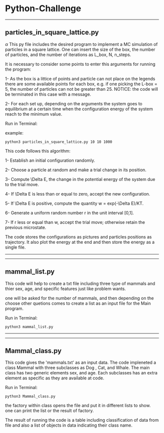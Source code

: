 # Python-Challenge
------------------------------
particles_in_square_lattice.py
------------------------------
$\alpha$
This py file includes the desired program to implement a MC simulation
of particles in a square lattice. One can insert the size of the box,
the number of particles, and the number of iterations as L_box, N, n_steps.


  It is necessary to consider some points to enter this arguments for running 
the program: 

  1- As the box is a littice of points and particle can not place 
on the legends there are some available points for each box, e.g. if one picking 
the L-box = 5, the number of particles can not be greater than 25. 
NOTICE: the code will be terminated in this case with a message.

  2- For each set up, depending on the arguments the system goes to equilibrium 
at a certain time when the configuration energy of the system reach to the minimum
value.


  Run in Terminal:

  example: 

  `python3 particles_in_square_lattice.py 10 10 1000`


  This code follows this algorithm:

  1- Establish an initial configuration randomly.

  2- Choose a particle at random and make a trial change in its position.

  3- Compute \Delta E, the change in the potential energy of the system due to the trial move.

  4- If \Delta E is less than or equal to zero, accept the new configuration.

  5- If \Delta E is positive, compute the quantity w = exp(-\Delta E)/KT.

  6- Generate a uniform random number r in the unit interval [0,1].

  7- If r less or equal than w, accept the trial move; otherwise retain the previous microstate.

  The code stores the configurations as pictures and particles positions as trajectory.
  It also plot the energy at the end and then store the energy as a single file.

  ----------------------------------------------------------------------------------------

------------------------------
mammal_list.py
------------------------------

  This code will help to create a txt file including three type of mammals and thier
  sex, age, and specific features just like problem wants.

  one will be asked for the number of mammals, and then depending on the choose 
  other quetions comes to create a list as an input file for the Main program.

  Run in Terminal:

  `python3 mammal_list.py`

  ----------------------------------------------------------------------------------------
------------------------------
Mammal_class.py
------------------------------

  This code gives the 'mammals.txt' as an input data. The code impleneted a class 
  Mammal with three subclasses as Dog , Cat, and Whale. The main class has two 
  generic elements sex, and age. Each subclasses has an extra element as specific
  as they are available at code.

  Run in Terminal:

  `python3 Mammal_class.py`

  the factory within class opens the file and put it in different lists to show. 
  one can print the list or the result of factory.

  The result of running the code is a table including classification of data 
  from file and also a list of objects in data indicating their class name.
